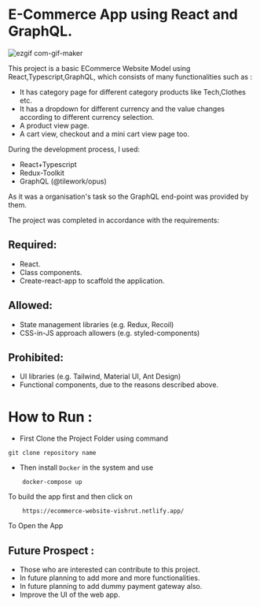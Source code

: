 # E-Commerce App using React and GraphQL.

![ezgif com-gif-maker](https://user-images.githubusercontent.com/53470896/210233665-da43839f-33e5-4ebd-8bcb-3ae80d4f1a35.gif)


This project is a basic ECommerce Website Model using React,Typescript,GraphQL, which consists of many functionalities such as :
- It has category page for different category products like Tech,Clothes etc.
- It has a dropdown for different currency and the value changes according to different currency selection.
- A product view page.
- A cart view, checkout and a mini cart view page too.

During the development process, I used:
 - React+Typescript
 - Redux-Toolkit
 - GraphQL (@tilework/opus)

 As it was a organisation's task so the GraphQL end-point was provided by them.
 
 The project was completed in accordance with the requirements:
 
 ## Required:

- React. 
- Class components.
- Create-react-app to scaffold the application.

## Allowed:

- State management libraries (e.g. Redux, Recoil)
- CSS-in-JS approach allowers (e.g. styled-components)

## Prohibited:

- UI libraries (e.g. Tailwind, Material UI, Ant Design)
- Functional components, due to the reasons described above.

# How to Run :
- First Clone the Project Folder using command
``` 
git clone repository name
``` 
- Then install `Docker` in the system and use 
```
    docker-compose up
```
To build the app first and then click on
```
    https://ecommerce-website-vishrut.netlify.app/
```
To Open the App

## Future Prospect :

- Those who are interested can contribute to this project.
- In future planning to add more and more functionalities.
- In future planning to add dummy payment gateway also.
- Improve the UI of the web app.
